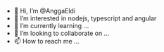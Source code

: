 - 👋 Hi, I’m @AnggaEldi
- 👀 I’m interested in nodejs, typescript and angular
- 🌱 I’m currently learning ...
- 💞️ I’m looking to collaborate on ...
- 📫 How to reach me ...

<!---
AnggaEldi/AnggaEldi is a ✨ special ✨ repository because its `README.md` (this file) appears on your GitHub profile.
You can click the Preview link to take a look at your changes.
--->
